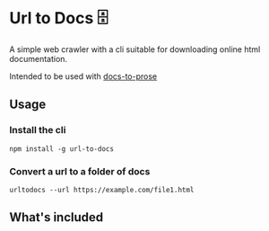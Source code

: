 # Url to Docs 🗄️

A simple web crawler with a cli suitable for downloading online html
documentation.

Intended to be used with [docs-to-prose](https://github.com/johnschoeman/docs-to-prose)

## Usage

### Install the cli

```
npm install -g url-to-docs
```

### Convert a url to a folder of docs

```
urltodocs --url https://example.com/file1.html
```

## What's included
